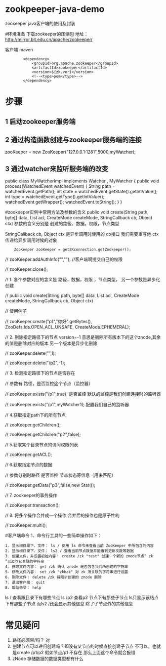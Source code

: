 # zookpeeper-java-demo
zookeeper java客户端的使用及封装

#环境准备
下载zookeeper的压缩包 地址：http://mirror.bit.edu.cn/apache/zookeeper/

客户端 maven

            <dependency>
                <groupId>org.apache.zookeeper</groupId>
                <artifactId>zookeeper</artifactId>
                <version>${zk.ver}</version>
                <!--<type>pom</type>-->
            </dependency>
            
# 步骤
## 1 启动zookeeper服务端
## 2 通过构造函数创建与zookeeper服务端的连接
  zooKeeper = new ZooKeeper("127.0.0.1:1281",5000,myWatcher);
## 3 通过watcher来监听服务端的改变
public class MyWatcherImpl implements Watcher , MyWatcher {
    public void process(WatchedEvent watchedEvent) {
        String path = watchedEvent.getPath();
        int state = watchedEvent.getState().getIntValue();
        int type = watchedEvent.getType().getIntValue();
        watchedEvent.getWrapper();
        watchedEvent.toString();
    }
}

#zookeeper实例中常用方法及参数的含义
 public void create(String path, byte[] data, List<ACL> acl, CreateMode createMode, StringCallback cb, Object ctx)
 参数的含义分别是  创建的路径，数据，权限，节点类型
 
 StringCallback cb, Object ctx  是异步调用时使用的  cb接口 我们需要重写他 ctx 传递给异步调用时候的对象
 


        ZooKeeper zooKeeper = getZKconnection.getZookeeper();
        
//        zooKeeper.addAuthInfo("","");  //客户端啊提交自己的权限

//        zooKeeper.close();


//      1.  各个参数对应的含义是  路径，数据，权限 ，节点类型， 另一个参数是异步化创建

//        public void create(String path, byte[] data, List<ACL> acl, CreateMode createMode, StringCallback cb, Object ctx)

//        使用例子


//        zooKeeper.create("p1","你好".getBytes(), ZooDefs.Ids.OPEN_ACL_UNSAFE, CreateMode.EPHEMERAL);

//      2. 删除指定路径下的节点  version=-1 意思是删除所有版本下的这个znode,其余的值是删除对应的版本 另一个版本是异步化删除


//        zooKeeper.delete("",1);

//        zooKeeper.delete("/p2",-1);

//      3. 检测指定路径下的节点是否存在

//         参数有 路径，是否监控这个节点（监控器）

//        zooKeeper.exists("/p1",true);  是否监控  默认的监控是我们创建连接时的监听器

//        zooKeeper.exists("/p1",myWatcher1); 配置我们自己的监听器

//       4.获取指定path下的所有节点

//        zooKeeper.getChildren();

//        zooKeeper.getChildren("p2",false);

//       5.获取某个目录节点的访问权限列表

//        zooKeeper.getACL();

//      6.获取指定节点的数据

//         参数分别时路径  是否监控 节点状态等信息（用来匹配）

//        zooKeeper.getData("p3",false,new Stat());

//       7. zookeeper的事务操作

//        zooKeeper.transaction();

//       8. 将多个操作合并成一个操作  合并后的操作也是原子性的

//        zooKeeper.multi();


#客户端命令
1、命令行工具的一些简单操作如下：

    1. 显示根目录下、文件： ls / 使用 ls 命令来查看当前 ZooKeeper 中所包含的内容
    2. 显示根目录下、文件： ls2 / 查看当前节点数据并能看到更新次数等数据
    3. 创建文件，并设置初始内容： create /zk "test" 创建一个新的 znode节点“ zk ”以及与它关联的字符串
    4. 获取文件内容： get /zk 确认 znode 是否包含我们所创建的字符串
    5. 修改文件内容： set /zk "zkbak" 对 zk 所关联的字符串进行设置
    6. 删除文件： delete /zk 将刚才创建的 znode 删除
    7. 退出客户端： quit
    8. 帮助命令： help

ls /  查看跟目录下有哪些节点
ls /p2  查看p2 节点下有那些子节点
ls只显示该结点下有那些子节点  而ls2 /还会显示其他信息 除了子节点外的其他信息



# 常见疑问
1. 路径必须带/吗？
    对
2. 创建节点可以递归创建吗？即没有父节点的时候直接创建子节点
   不可以，也就是create /p1/p2  假如节点/p1 不存在 那么上面这个命令就会报错
3. zNode 存储数据的数据类型都有什么



